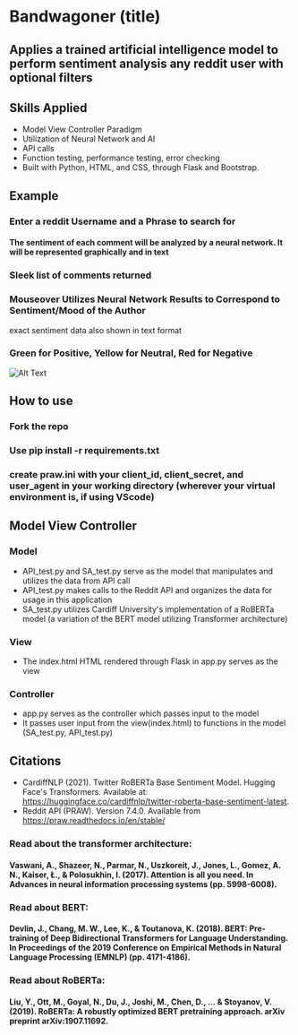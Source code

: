 # Bandwagoner (title)
## Applies a trained artificial intelligence model to perform sentiment analysis any reddit user with optional filters
## Skills Applied

- Model View Controller Paradigm
- Utilization of Neural Network and AI
- API calls
- Function testing, performance testing, error checking
- Built with Python, HTML, and CSS, through Flask and Bootstrap.


## Example

### Enter a reddit Username and a Phrase to search for
#### The sentiment of each comment will be analyzed by a neural network. It will be represented graphically and in text
  ### Sleek list of comments returned
  ### Mouseover Utilizes Neural Network Results to  Correspond to Sentiment/Mood of the Author
   exact sentiment data also shown in text format
  ### Green for Positive, Yellow for Neutral, Red for Negative

![Alt Text](./readmeimages/demo.gif)

## How to use
### Fork the repo
### Use pip install -r requirements.txt
### create praw.ini with your client_id, client_secret, and user_agent in your working directory (wherever your virtual environment is, if using VScode)


## Model View Controller
### Model
- API_test.py and SA_test.py serve as the model that manipulates and utilizes the data from API call
- API_test.py makes calls to the Reddit API and organizes the data for usage in this application
- SA_test.py utilizes Cardiff University's implementation of a RoBERTa model (a variation of the BERT model utilizing Transformer architecture)
### View
- The index.html HTML rendered through Flask in app.py serves as the view
### Controller
- app.py serves as the controller which passes input to the model
- It passes user input from the view(index.html) to functions in the model (SA_test.py, API_test.py)



## Citations
- CardiffNLP (2021). Twitter RoBERTa Base Sentiment Model. Hugging Face's Transformers. Available at: https://huggingface.co/cardiffnlp/twitter-roberta-base-sentiment-latest. 
- Reddit API (PRAW). Version 7.4.0. Available from https://praw.readthedocs.io/en/stable/
### Read about the transformer architecture:
#### Vaswani, A., Shazeer, N., Parmar, N., Uszkoreit, J., Jones, L., Gomez, A. N., Kaiser, Ł., & Polosukhin, I. (2017). Attention is all you need. In Advances in neural information processing systems (pp. 5998-6008).
### Read about BERT:
#### Devlin, J., Chang, M. W., Lee, K., & Toutanova, K. (2018). BERT: Pre-training of Deep Bidirectional Transformers for Language Understanding. In Proceedings of the 2019 Conference on Empirical Methods in Natural Language Processing (EMNLP) (pp. 4171-4186).
### Read about RoBERTa:
#### Liu, Y., Ott, M., Goyal, N., Du, J., Joshi, M., Chen, D., ... & Stoyanov, V. (2019). RoBERTa: A robustly optimized BERT pretraining approach. arXiv preprint arXiv:1907.11692.


